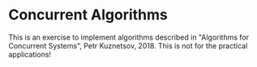 # Concurrent Algorithms

This is an exercise to implement algorithms described in "Algorithms for
Concurrent Systems", Petr Kuznetsov, 2018. This is not for the practical
applications!
